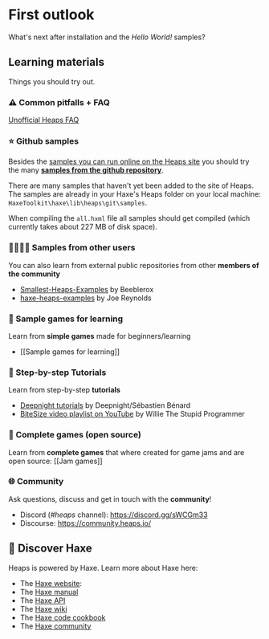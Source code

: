 # First outlook

What's next after installation and the *Hello World!* samples?

## Learning materials

Things you should try out.

### ⚠️ Common pitfalls + FAQ

[Unofficial Heaps FAQ](https://gist.github.com/Yanrishatum/ae3725a9e2b45e0766c065e573ed1f24#an-unofficial-heaps-faq)

### ⭐️ Github samples

Besides the [samples you can run online on the Heaps site](https://heaps.io/samples/) you should try the many [**samples from the github repository**](https://github.com/HeapsIO/heaps/#samples).

There are many samples that haven't yet been added to the site of Heaps. The samples are already in your Haxe's Heaps folder on your local machine: `HaxeToolkit\haxe\lib\heaps\git\samples`. 

When compiling the `all.hxml` file all samples should get compiled (which currently takes about 227 MB of disk space).

### 👩‍💻👨‍💻 Samples from other users

You can also learn from external public repositories from other **members of the community**

- [Smallest-Heaps-Examples](https://github.com/Beeblerox/Simplest-Heaps-Examples) by Beeblerox
- [haxe-heaps-examples](https://github.com/joereynolds/haxe-heaps-examples) by Joe Reynolds

### 🎈 Sample games for learning

Learn from **simple games** made for beginners/learning

- [[Sample games for learning]]

### 🐾 Step-by-step Tutorials

Learn from step-by-step **tutorials**

- [Deepnight tutorials](https://deepnight.net/tutorials/) by Deepnight/Sébastien Bénard
- [BiteSize video playlist on YouTube](https://www.youtube.com/playlist?list=PLT0YBWiI9UjE-yTXsQF8vy0t2qF5JT0-u) by Willie The Stupid Programmer

### 🏰 Complete games (open source)

Learn from **complete games** that where created for game jams and are open source: [[Jam games]]

### 🌐 Community

Ask questions, discuss and get in touch with the **community**!

- Discord (*#heaps* channel): https://discord.gg/sWCGm33
- Discourse: https://community.heaps.io/

## 📒 Discover Haxe

Heaps is powered by Haxe. Learn more about Haxe here:

- The [Haxe website](https://haxe.org/):
- The [Haxe manual](https://haxe.org/manual/)
- The [Haxe API](https://api.haxe.org/)
- The [Haxe wiki](https://github.com/HaxeFoundation/haxe/wiki)
- The [Haxe code cookbook](https://code.haxe.org/)
- The [Haxe community](https://community.haxe.org/)

